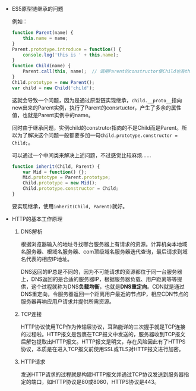 - ES5原型链继承的问题

  例如：

  ```js
  function Parent(name) {
      this.name = name;
  }
  Parent.prototype.introduce = function() {
      console.log('this is ' + this.name);
  }
  function Child(name) {
      Parent.call(this, name);  // 调用Parent的constructor使Child也有this.name=name
  }
  Child.prototype = new Parent();
  var child = new Child('child');
  ```

  这就会导致一个问题，因为是通过原型链实现继承，`child.__proto__`指向new出来的Parent实例，执行了Parent的consrtuctor，产生了多余的属性值，也就是Parent实例中的name。

  同时由于继承问题，实例child的construtor指向的不是Child而是Parent。所以为了解决这个问题一般都要多加一句`Child.prototype.constructor = Child;`。

  可以通过一个中间类来解决上述问题，不过感觉比较麻烦……

  ```js
  function inherit(Child, Parent) {
      var Mid = function() {};
      Mid.prototype = Parent.prototype;
      Child.prototype = new Mid();
      Child.prototype.constructor = Child;
  }
  ```

  要实现继承，使用`inherit(Child, Parent)`就好。

- HTTP的基本工作原理

  1. DNS解析

     根据浏览器输入的地址寻找哪台服务器上有请求的资源。计算机向本地域名服务器、根域名服务器、com顶级域名服务器迭代查询，最后请求到域名代表的相应IP地址。

     DNS返回的IP总是不同的，因为不可能请求的资源都位于同一台服务器上，DNS返回的是合适的服务器IP，根据服务器负载、用户距离等等提供，这个过程就称为DNS**负载均衡**，也就是**DNS重定向**。CDN就是通过DNS重定向，令服务器返回一个距离用户最近的节点IP，相应CDN节点的服务器再响应用户请求并提供所需资源。

  2. TCP连接

     HTTP协议使用TCP作为传输层协议，耳熟能详的三次握手就是TCP连接的过程啦。HTTP报文是包裹在TCP报文中发送的，服务器收到TCP报文后解包提取出HTTP报文。HTTP报文是明文，存在风险因此有了HTTPS协议，本质是在进入TCP报文前使用SSL或TLS对HTTP报文进行加密。

  3. HTTP请求

     发送HTTP请求的过程就是构建HTTP报文并通过TCP协议发送到服务器指定的端口，如HTTP协议是80或8080，HTTPS协议是443。